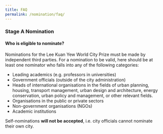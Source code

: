 ```yaml
---
title: FAQ
permalink: /nomination/faq/
---
```


### **Stage A Nomination**

#### **Who is eligible to nominate?**

Nominations for the Lee Kuan Yew World City Prize must be made by independent third parties. For a nomination to be valid, here should be at least one nominator who falls into any of the following categories:

- Leading academics (e.g. professors in universities)
- Government officials (outside of the city administration)
- Heads of international organisations in the fields of urban planning, housing, transport management, urban design and architecture, energy conservation, urban policy and management, or other relevant fields.
- Organisations in the public or private sectors
- Non-government organisations (NGOs)
- Academic institutions

Self-nominations **will not be accepted**, i.e. city officials cannot nominate their own city.

 
